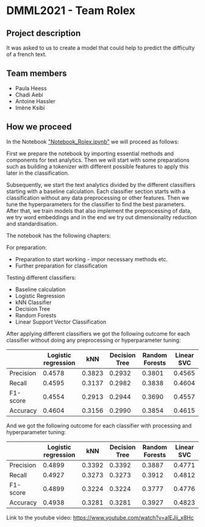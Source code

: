 # DMML2021 - Team Rolex

## Project description
It was asked to us to create a model that could help to predict the difficulty of a french text.

## Team members
- Paula Heess
- Chadi Aebi
- Antoine Hassler
- Imène Ksibi

## How we proceed

In the Notebook ["Notebook_Rolex.ipynb"](https://github.com/chadi-aebi/DMML2021_Rolex/blob/main/code/Notebook_Rolex.ipynb) we will proceed as follows:

First we prepare the notebook by importing essential methods and components for text analytics. Then we will start with some preparations such as building a tokenizer with different possible features to apply this later in the classification.

Subsequently, we start the text analytics divided by the different classifiers starting with a baseline calculation.
Each classifier section starts with a classification without any data preprocessing or other features. Then we tune the hyperparameters for the classifier to find the best parameters. After that, we train models that also implement the preprocessing of data, we try word embeddings and in the end we try out dimensionality reduction and standardisation.

The notebook has the following chapters:


For preparation:
*  Preparation to start working - impor necessary methods etc.
*  Further preparation for classification

Testing different classifiers:
* Baseline calculation
* Logistic Regression
* kNN Classifier
* Decision Tree
* Random Forests
* Linear Support Vector Classification

After applying different classifiers we got the following outcome for each classifier without doing any preprocessing or hyperparameter tuning:


|       | Logistic regression |      kNN   |  Decision Tree  |     Random Forests | Linear SVC   |
| ----------- | ----------- | ----------- | ----------- | -----------   | ----------- | 
| Precision      |  0.4578  |  0.3823  |  0.2932  |  0.3801  |  0.4565  |
| Recall   |  0.4595  |  0.3137 |  0.2982  |  0.3838  |  0.4604  |
| F1-score    |  0.4554  |  0.2913  |  0.2944  |  0.3690  |  0.4557  |
| Accuracy   |  0.4604  |  0.3156  |  0.2990  |  0.3854  |  0.4615  |

And we got the following outcome for each classifier with processing and hyperparameter tuning:

|       | Logistic regression |      kNN   |  Decision Tree  |     Random Forests | Linear SVC   |
| ----------- | ----------- | ----------- | ----------- | -----------   | ----------- | 
| Precision      |  0.4899  |  0.3392  |  0.3392  |  0.3887  |  0.4771  |
| Recall   |  0.4927  |  0.3273 |  0.3273  |  0.3912  |  0.4812  |
| F1-score    |  0.4899  |  0.3224  |  0.3224  |  0.3777  |  0.4776  |
| Accuracy   |  0.4938  |  0.3281  |  0.3281  |  0.3927  |  0.4823  |


Link to the youtube video: https://www.youtube.com/watch?v=aIEJij_x8Hc

